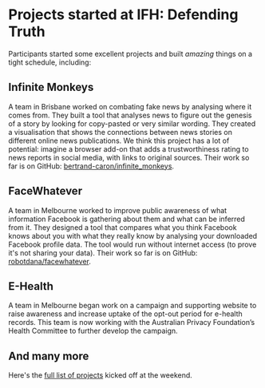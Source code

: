 # Projects started at IFH: Defending Truth

Participants started some excellent projects and built _amazing_ things on a tight schedule, including:

## Infinite Monkeys
A team in Brisbane worked on combating fake news by analysing where it comes from. They built a tool that analyses news to figure out the genesis of a story by looking for copy-pasted or very similar wording. They created a visualisation that shows the connections between news stories on different online news publications. We think this project has a lot of potential: imagine a browser add-on that adds a trustworthiness rating to news reports in social media, with links to original sources. Their work so far is on GitHub: [bertrand-caron/infinite_monkeys](https://github.com/bertrand-caron/infinite_monkeys).

## FaceWhatever
A team in Melbourne worked to improve public awareness of what information Facebook is gathering about them and what can be inferred from it. They designed a tool that compares what you think Facebook knows about you with what they really know by analysing your downloaded Facebook profile data. The tool would run without internet access (to prove it's not sharing your data). Their work so far is on GitHub: [robotdana/facewhatever](https://github.com/robotdana/facewhatever).

## E-Health
A team in Melbourne began work on a campaign and supporting website to raise awareness and increase uptake of the opt-out period for e-health records. This team is now working with the Australian Privacy Foundation’s Health Committee to further develop the campaign.

## And many more
Here's the [full list of projects](https://hackforprivacy.org/post/internet-freedom-hack-defending-truth-projects-underway/) kicked off at the weekend.

